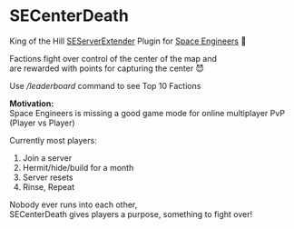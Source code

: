 # SECenterDeath
King of the Hill [SEServerExtender](https://github.com/SEServerExtender/SEServerExtender) Plugin for [Space Engineers](http://www.spaceengineersgame.com/) 🚀

Factions fight over control of the center of the map and   
are rewarded with points for capturing the center :smiling_imp:

Use */leaderboard* command to see Top 10 Factions

**Motivation:**  
Space Engineers is missing a good game mode for online multiplayer PvP (Player vs Player)

Currently most players:  
1. Join a server  
2. Hermit/hide/build for a month  
3. Server resets  
4. Rinse, Repeat  

Nobody ever runs into each other,  
SECenterDeath gives players a purpose, something to fight over!
